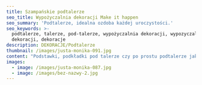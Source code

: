 ```yaml
---
title: Szampańskie podtalerze
seo_title: Wypożyczalnia dekoracji Make it happen
seo_summary: 'Podtalerze, idealna ozdoba każdej uroczystości.'
seo_keywords: >-
  podtalerze, talerze, pod-talerze, wypożyczalnia dekoracji, wypozyczalnia
  dekoracji, dekoracje
description: DEKORACJE/Podtalerze
thumbnail: /images/justa-monika-091.jpg
content: "Podstawki, podkładki pod talerze czy po prostu podtalerze jako nowa kategoria talerzy \U0001F60A? Nieważne jakiego określenia używasz, musisz wiedzieć jedno, podtalerze  to obowiązkowy element każdego wesela z klasą, uroczystości rodzinnej czy eventu. To połączenie funkcjonalności z elegancją. \n\n•\twymiary: średnica 33cm\n\n•\tmateriał: plastik\n\n•\tkolor: szampański \n\n•\tdostępna ilość: 183 sztuki (minimalna ilość podtalerzy do jednorazowego wypożyczenia to 100 sztuk)\n\n•\tcena wypożyczenia: 5 zł/szt.\n\n•\ttransport na terenie Wrocławia - gratis, poza terenem Wrocławia wyceniany jest indywidualnie\n\n•\tistnieje możliwość odbioru osobistego bądź nadania przesyłki kurierskiej\n\n•\tsprawdź dostępność w kalendarzu i dokonaj wstępnej rezerwacji\n\n•\twięcej  informacji znajdziesz w zakładce [JAK DZIAŁAMY](/form)"
images:
  - image: /images/justa-monika-087.jpg
  - image: /images/bez-nazwy-2.jpg
---
```


